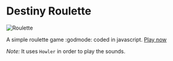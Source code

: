 # Destiny Roulette 

<img src="https://media.giphy.com/media/ckEJ3tyoy39UFgpeGq/giphy.gif" alt="Roulette" title="ROulette" />


A simple roulette game :godmode: coded in javascript. [Play now]([http://jnfran92.rocks/destiny-roulette/)

*Note:* It uses `Howler` in order to play the sounds.